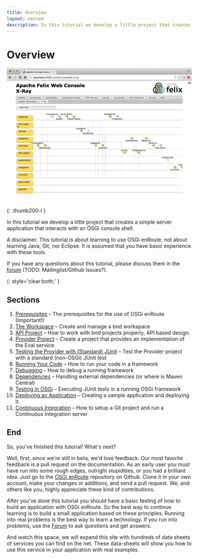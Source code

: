 ```yaml
---
title: Overview
layout: nested
description: In this tutorial we develop a little project that creates a simple server application that interacts with an OSGi console shell
---
```


# Overview 

![Thumbnail for Base Tutorial](img/debug-xray-1.png)
{: .thumb200-l }

In this tutorial we develop a little project that creates a simple server application that interacts with an OSGi console shell. 

A disclaimer. This tutorial is about learning to use OSGi enRoute, not about learning Java, Git, nor Eclipse. It is assumed that you have basic experience with these tools.

If you have any questions about this tutorial, please discuss them in the [forum][forum] (TODO: Mailinglist/Github Issues?).

{: style='clear:both;' }

## Sections

1. [Prerequisites](prerequisites.html) – The prerequisites for the use of OSGi enRoute (Important!)
1. [The Workspace](workspace.html) – Create and manage a bnd workspace
1. [API Project](api.html) – How to work with bnd projects properly, API based design.
1. [Provider Project](provider.html) – Create a project that provides an implementation of the Eval service.
1. [Testing the Provider with (Standard) JUnit](junit.html) – Test the Provider project with a standard (non-OSGi) JUnit test
1. [Running Your Code](run.html) – How to run your code in a framework
1. [Debugging](debug.html) – How to debug a running framework
1. [Dependencies](dependencies.html) – Handling external dependencies (or where is Maven Central)
1. [Testing in OSGi](testing.html) – Executing JUnit tests in a running OSGi framework
1. [Deploying an Application](deploy.html) – Creating a sample application and deploying it.
1. [Continuous Integration](ci.html) – How to setup a Git project and run a Continuous Integration server

## End

So, you've finished this tutorial! What's next?

Well, first, since we're still in beta, we'd love feedback. Our most favorite feedback is a pull request on the documentation. As an early user you must have run into some rough edges, outright stupidities, or you had a brilliant idea. Just go to the [OSGi enRoute][enroute-doc] repository on Github. Clone it in your own account, make your changes or additions, and send a pull request. We, and others like you, highly appreciate these kind of contributions.

After you've done this tutorial you should have a basic feeling of how to build an application with  OSGi enRoute. So the best way to continue learning is to build a small application based on these principles. Running into real problems is the best way to learn a technology. If you run into problems, use the [Forum][forum] to ask questions and get answers.

And watch this space, we will expand this site with hundreds of data sheets of services you can find on the net. These data-sheets will show you how to use this service in your application with real examples. 

  

[forum]: /forum.html
[enroute-doc]: https://github.com/osgi/osgi.enroute.site


